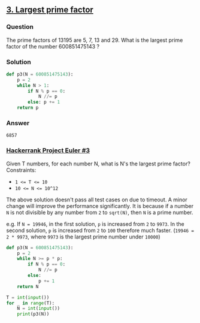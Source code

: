 ## **[3. Largest prime factor](https://projecteuler.net/problem=3)**

### Question
The prime factors of 13195 are 5, 7, 13 and 29.
What is the largest prime factor of the number 600851475143 ?

### Solution
```python
def p3(N = 600851475143):
    p = 2
    while N > 1:
        if N % p == 0:
            N //= p
        else: p += 1
    return p
```

### Answer 
`6857`


### [Hackerrank Project Euler #3](https://www.hackerrank.com/contests/projecteuler/challenges/euler003/problem)
Given T numbers, for each number N, what is N's the largest prime factor?
Constraints:
- `1 <= T <= 10`
- `10 <= N <= 10^12`

The above solution doesn't pass all test cases on  due to timeout. A minor change will improve the performance significantly. It is because if a number `N` is not divisible by any number from `2` to `sqrt(N)`, then `N` is a prime number.

e.g. If `N = 19946`, in the first solution, `p` is increased from `2` to `9973`. In the second solution, `p` is increased from `2` to `100` therefore much faster. (`19946 = 2 * 9973`, where `9973` is the largest prime number under `10000`)

```python
def p3(N = 600851475143):
    p = 2
    while N >= p * p:
        if N % p == 0:
            N //= p
        else:
            p += 1
    return N

T = int(input())
for _ in range(T):
    N = int(input())
    print(p3(N))
```
